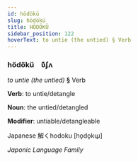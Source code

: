 ```yaml
---
id: hödökü
slug: hödökü
title: HÖDÖKÜ
sidebar_position: 122
hoverText: to untie (the untied) § Verb
---
```


### hödökü&emsp;<span kind="abugida">ʋ͊ʄʌ</span>

*to untie (the untied)* **§** Verb

**Verb**: to untie/detangle

**Noun**: the untied/detangled

**Modifier**: untiable/detangleable

Japanese 解くhodoku [ho̞do̞kɯ̟]

*Japonic Language Family*